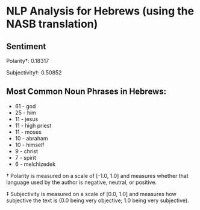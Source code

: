 # NLP Analysis for Hebrews (using the NASB translation)

## Sentiment

Polarity†: 0.18317

Subjectivity‡: 0.50852

## Most Common Noun Phrases in Hebrews:

 * 61	-  god
 * 25	-  him
 * 11	-  jesus
 * 11	-  high priest
 * 11	-  moses
 * 10	-  abraham
 * 10	-  himself
 * 9	-  christ
 * 7	-  spirit
 * 6	-  melchizedek


† Polarity is measured on a scale of [-1.0, 1.0] and measures whether that language used by the author is negative, neutral, or positive.

‡ Subjectivity is measured on a scale of [0.0, 1.0] and measures how subjective the text is (0.0 being very objective; 1.0 being very subjective).